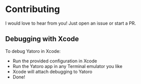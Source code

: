 # Contributing

I would love to hear from you! Just open an issue or start a PR.

## Debugging with Xcode

To debug Yatoro in Xcode:

- Run the provided configuration in Xcode
- Run the Yatoro app in any Terminal emulator you like
- Xcode will attach debugging to Yatoro
- Done!
